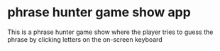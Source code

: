 # phrase hunter game show app
 This is a phrase hunter game show where the player tries to guess the phrase by clicking letters on the on-screen keyboard
